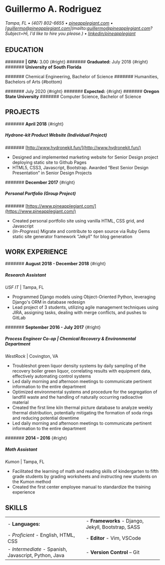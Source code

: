 Guillermo A. Rodriguez
========================

###### Tampa, FL • (407) 802-6655 • [pineapplegiant.com](http://www.pineapplegiant.com) • [guillermo@pineapplegiant.com](mailto:guillermo@pineapplegiant.com?Subject=Hi, I'd like to hire you please.) • [linkedin/pineapplegiant](http://www.linkedin.com/in/pineapplegiant)

EDUCATION
---------
####### **| GPA:** 3.00 {#right}
####### **Graduated:** July 2018 {#right}
####### **University of South Florida**

####### Chemical Engineering, Bachelor of Science
####### Humanities, Bachelors of Arts {#bottom}


####### July 2020 {#right}
####### **Expected:** {#right}
####### **Oregon State University**
####### Computer Science, Bachelor of Science

PROJECTS
---------
####### **April 2018** {#right}
##### **Hydrone-kit** Product Website (Individual Project)
####### [http://www.hydronekit.fun/](http://www.hydronekit.fun/)
* Designed and implemented marketing website for Senior Design project deploying static site to Github Pages
* HTML5, CSS3, Javascript, Bootstrap. Awarded “Best Senior Design Presentation” in Senior Design Projects

####### **December 2017** {#right}
##### Personal Portfolio (Group Project)
####### [https://www.pineapplegiant.com/](https://www.pineapplegiant.com/)
* Created personal portfolio site using vanilla HTML, CSS grid, and Javascript
* (*In-Progress*) Migrate and contribute to open source via Ruby Gems static site generator framework "Jekyll" for blog generation


WORK EXPERIENCE
---------

####### **August 2018 - December 2018** {#right}
##### Research Assistant
*USF IT* | Tampa, FL

* Programmed Django models using Object-Oriented Python, leveraging Django's ORM in database redesign
* Lead project of 3 students, utilizing agile management techniques using JIRA, assigning tasks, dealing with merge conflicts, and pushes to GitLab

####### **September 2016 - July 2017** {#right}
##### Process Engineer Co-op | *Chemical Recovery & Environmental Department*
*WestRock* | Covington, VA

* Troubleshot green liquor density systems by daily sampling of the recovery boiler green liquor, correlating results with equipment data, effectively automating control systems
* Led daily morning and afternoon meetings to communicate pertinent information to the entire department
* Optimized environmental systems and procedure for the segregation of landfill waste and the handling of naturally occurring radioactive material 
* Created the first lime kiln thermal picture database to analyze weekly thermal distribution, potentially mitigating the formation of soda rings and reducing potential downtime
* Led daily morning and afternoon meetings to communicate pertinent information to the entire department

####### **2014 – 2016** {#right}
##### Math Assistant
 *Kumon* | Tampa, FL

* Facilitated the learning of math and reading skills of kindergarten to fifth grade students by grading worksheets and instructing new students on the Kumon method
* Created the first center employee manual to standardize the training experience

SKILLS
---------

|                                                          |                                                                 |
|----------------------------------------------------------|-----------------------------------------------------------------|
| - **Languages:**                                         | - **Frameworks** - Django, Jekyll, Bootstrap, SASS              |
|     - *Proficient* - English, HTML, CSS                  | - **Editor** - Vim, VSCode                                      |
|     - *Intermediate* - Spanish, Javascript, Python, Java | - **Version Control** – Git                                     |





